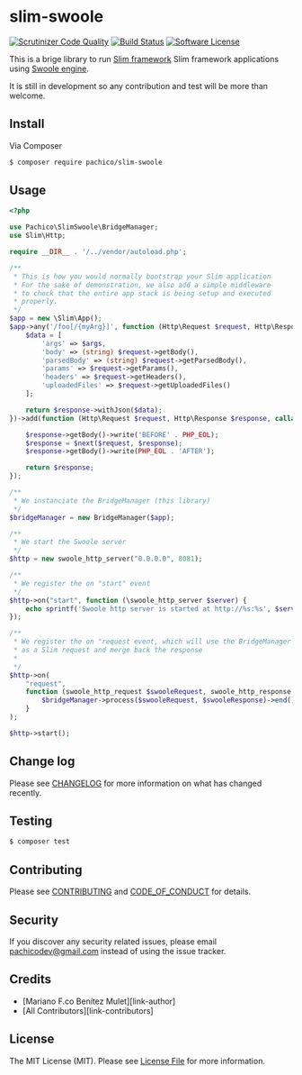 # slim-swoole

[![Scrutinizer Code Quality](https://scrutinizer-ci.com/g/pachico/slim-swoole/badges/quality-score.png?b=0.x-dev)](https://scrutinizer-ci.com/g/pachico/slim-swoole/?branch=0.x-dev)
[![Build Status](https://travis-ci.org/pachico/slim-swoole.svg?branch=0.x-dev)](https://travis-ci.org/pachico/slim-swoole)
[![Software License](https://img.shields.io/badge/license-MIT-brightgreen.svg?style=flat-square)](LICENSE)

This is a brige library to run [Slim framework](https://www.slimframework.com/) Slim framework applications using [Swoole engine](https://www.swoole.co.uk/).

It is still in development so any contribution and test will be more than welcome.

## Install

Via Composer

``` bash
$ composer require pachico/slim-swoole
```

## Usage

``` php
<?php

use Pachico\SlimSwoole\BridgeManager;
use Slim\Http;

require __DIR__ . '/../vendor/autoload.php';

/**
 * This is how you would normally bootstrap your Slim application
 * For the sake of demonstration, we also add a simple middleware
 * to check that the entire app stack is being setup and executed
 * properly.
 */
$app = new \Slim\App();
$app->any('/foo[/{myArg}]', function (Http\Request $request, Http\Response $response, array $args) {
    $data = [
        'args' => $args,
        'body' => (string) $request->getBody(),
        'parsedBody' => (string) $request->getParsedBody(),
        'params' => $request->getParams(),
        'headers' => $request->getHeaders(),
        'uploadedFiles' => $request->getUploadedFiles()
    ];

    return $response->withJson($data);
})->add(function (Http\Request $request, Http\Response $response, callable $next) {

    $response->getBody()->write('BEFORE' . PHP_EOL);
    $response = $next($request, $response);
    $response->getBody()->write(PHP_EOL . 'AFTER');

    return $response;
});

/**
 * We instanciate the BridgeManager (this library)
 */
$bridgeManager = new BridgeManager($app);

/**
 * We start the Swoole server
 */
$http = new swoole_http_server("0.0.0.0", 8081);

/**
 * We register the on "start" event
 */
$http->on("start", function (\swoole_http_server $server) {
    echo sprintf('Swoole http server is started at http://%s:%s', $server->host, $server->port), PHP_EOL;
});

/**
 * We register the on "request event, which will use the BridgeManager to transform request, process it
 * as a Slim request and merge back the response
 *
 */
$http->on(
    "request",
    function (swoole_http_request $swooleRequest, swoole_http_response $swooleResponse) use ($bridgeManager) {
        $bridgeManager->process($swooleRequest, $swooleResponse)->end();
    }
);

$http->start();


```

## Change log

Please see [CHANGELOG](CHANGELOG.md) for more information on what has changed recently.

## Testing

``` bash
$ composer test
```

## Contributing

Please see [CONTRIBUTING](CONTRIBUTING.md) and [CODE_OF_CONDUCT](CODE_OF_CONDUCT.md) for details.

## Security

If you discover any security related issues, please email pachicodev@gmail.com instead of using the issue tracker.

## Credits

- [Mariano F.co Benítez Mulet][link-author]
- [All Contributors][link-contributors]

## License

The MIT License (MIT). Please see [License File](LICENSE.md) for more information.

